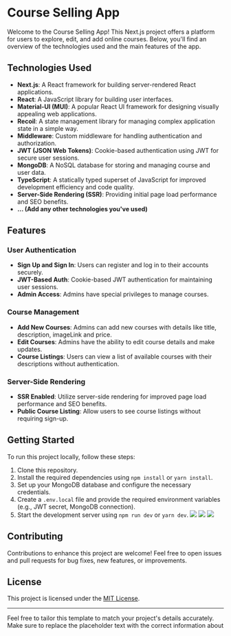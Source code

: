 # Course Selling App

Welcome to the Course Selling App! This Next.js project offers a platform for users to explore, edit, and add online courses. Below, you'll find an overview of the technologies used and the main features of the app.

## Technologies Used

- **Next.js**: A React framework for building server-rendered React applications.
- **React**: A JavaScript library for building user interfaces.
- **Material-UI (MUI)**: A popular React UI framework for designing visually appealing web applications.
- **Recoil**: A state management library for managing complex application state in a simple way.
- **Middleware**: Custom middleware for handling authentication and authorization.
- **JWT (JSON Web Tokens)**: Cookie-based authentication using JWT for secure user sessions.
- **MongoDB**: A NoSQL database for storing and managing course and user data.
- **TypeScript**: A statically typed superset of JavaScript for improved development efficiency and code quality.
- **Server-Side Rendering (SSR)**: Providing initial page load performance and SEO benefits.
- **... (Add any other technologies you've used)**

## Features

### User Authentication

- **Sign Up and Sign In**: Users can register and log in to their accounts securely.
- **JWT-Based Auth**: Cookie-based JWT authentication for maintaining user sessions.
- **Admin Access**: Admins have special privileges to manage courses.

### Course Management

- **Add New Courses**: Admins can add new courses with details like title, description, imageLink and price.
- **Edit Courses**: Admins have the ability to edit course details and make updates.
- **Course Listings**: Users can view a list of available courses with their descriptions without authentication.

### Server-Side Rendering

- **SSR Enabled**: Utilize server-side rendering for improved page load performance and SEO benefits.
- **Public Course Listing**: Allow users to see course listings without requiring sign-up.

## Getting Started

To run this project locally, follow these steps:

1. Clone this repository.
2. Install the required dependencies using `npm install` or `yarn install`.
3. Set up your MongoDB database and configure the necessary credentials.
4. Create a `.env.local` file and provide the required environment variables (e.g., JWT secret, MongoDB connection).
5. Start the development server using `npm run dev` or `yarn dev`.
![](https://github.com/codergirl2023/Course-Selling-Web-app/blob/master/ezgif.com-video-to-gif%20(1).gif)
![](https://github.com/codergirl2023/Course-Selling-Web-app/blob/master/ezgif.com-video-to-gif%20(2).gif)
![](https://github.com/codergirl2023/Course-Selling-Web-app/blob/master/ezgif.com-video-to-gif%20(3).gif)

## Contributing

Contributions to enhance this project are welcome! Feel free to open issues and pull requests for bug fixes, new features, or improvements.

## License

This project is licensed under the [MIT License](LICENSE).

---

Feel free to tailor this template to match your project's details accurately. Make sure to replace the placeholder text with the correct information about

